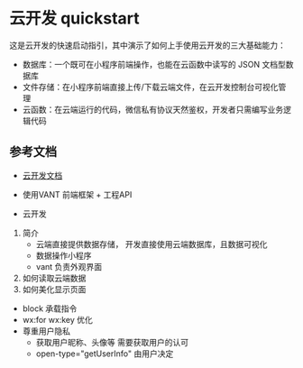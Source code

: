 # 云开发 quickstart

这是云开发的快速启动指引，其中演示了如何上手使用云开发的三大基础能力：

- 数据库：一个既可在小程序前端操作，也能在云函数中读写的 JSON 文档型数据库
- 文件存储：在小程序前端直接上传/下载云端文件，在云开发控制台可视化管理
- 云函数：在云端运行的代码，微信私有协议天然鉴权，开发者只需编写业务逻辑代码

## 参考文档

- [云开发文档](https://developers.weixin.qq.com/miniprogram/dev/wxcloud/basis/getting-started.html)

- 使用VANT 前端框架 + 工程API
- 云开发
1. 简介
    - 云端直接提供数据存储， 开发直接使用云端数据库，且数据可视化
    - 数据操作小程序
    - vant 负责外观界面
2. 如何读取云端数据
3. 如何美化显示页面

- block 承载指令
- wx:for wx:key 优化
- 尊重用户隐私
    - 获取用户昵称、头像等 需要获取用户的认可
    - open-type="getUserInfo"  由用户决定